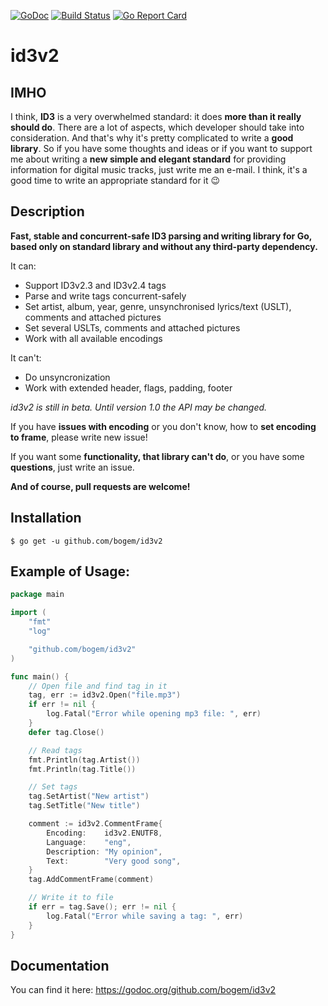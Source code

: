 [![GoDoc](https://godoc.org/github.com/bogem/id3v2?status.svg)](https://godoc.org/github.com/bogem/id3v2)
[![Build Status](https://travis-ci.org/bogem/id3v2.svg?branch=master)](https://travis-ci.org/bogem/id3v2)
[![Go Report Card](https://goreportcard.com/badge/github.com/bogem/id3v2)](https://goreportcard.com/report/github.com/bogem/id3v2)

# id3v2

## IMHO
I think, **ID3** is a very overwhelmed standard: it does **more than it really should do**.
There are a lot of aspects, which developer should take into consideration.
And that's why it's pretty complicated to write a **good library**.
So if you have some thoughts and ideas or if you want to support me about writing a **new simple and elegant standard**
for providing information for digital music tracks, just write me an e-mail.
I think, it's a good time to write an appropriate standard for it 😉

## Description
**Fast, stable and concurrent-safe ID3 parsing and writing library for Go, based only on standard library and without any third-party dependency.**

It can:
* Support ID3v2.3 and ID3v2.4 tags
* Parse and write tags concurrent-safely
* Set artist, album, year, genre, unsynchronised lyrics/text (USLT),
comments and attached pictures
* Set several USLTs, comments and attached pictures
* Work with all available encodings

It can't:
* Do unsyncronization
* Work with extended header, flags, padding, footer

*id3v2 is still in beta. Until version 1.0 the API may be changed.*

If you have **issues with encoding** or you don't know, how to **set
encoding to frame**, please write new issue!

If you want some **functionality, that library can't do**,
or you have some **questions**, just write an issue.

**And of course, pull requests are welcome!**

## Installation
  	$ go get -u github.com/bogem/id3v2

## Example of Usage:
```go
package main

import (
	"fmt"
	"log"

	"github.com/bogem/id3v2"
)

func main() {
	// Open file and find tag in it
	tag, err := id3v2.Open("file.mp3")
	if err != nil {
 		log.Fatal("Error while opening mp3 file: ", err)
 	}
	defer tag.Close()

	// Read tags
	fmt.Println(tag.Artist())
	fmt.Println(tag.Title())

  	// Set tags
	tag.SetArtist("New artist")
	tag.SetTitle("New title")

	comment := id3v2.CommentFrame{
		Encoding:    id3v2.ENUTF8,
		Language:    "eng",
		Description: "My opinion",
		Text:        "Very good song",
	}
	tag.AddCommentFrame(comment)

	// Write it to file
	if err = tag.Save(); err != nil {
		log.Fatal("Error while saving a tag: ", err)
	}
}

```

## Documentation

You can find it here: https://godoc.org/github.com/bogem/id3v2
